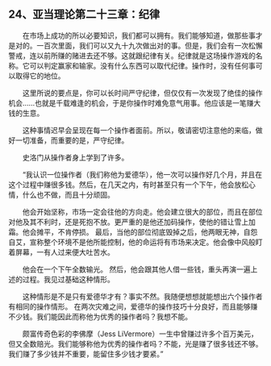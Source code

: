 ## 24、亚当理论第二十三章：纪律

　　在市场上成功的所以必要知识，我们都可以拥有。我们能够知道，做那些事才是对的。一百次里面，我们可以又九十九次做出对的事。但是，我们会有一次松懈警戒，连以前所赚的赌进去还不够。这就跟纪律有关。纪律就是这场操作游戏的名称。它可以判定赢家和输家。没有什么东西可以取代纪律。操作时，没有任何事可以取得它的地位。

　　这里所说的要点是，你可以长时间严守纪律，但仅仅有一次发现了绝佳的操作机会……也就是千载难逢的机会，于是你操作时难免意气用事。他应该是一笔赚大钱的生意。

　　这种事情迟早会呈现在每一个操作者面前。所以，敬请密切注意他的来临，做好一切准备，而重要的是，严守纪律。

　　史洛门从操作者身上学到了许多。

　　“我认识一位操作者（我们称他为爱德华），他一次可以操作好几个月，并且在这个过程中赚很多钱。然后，在几天之内，有时甚至只有一个下午，他会放松心情，什么也不做，而且十分顽固。

　　他会开始坚称，市场一定会往他的方向走。他会建立很大的部位，而且在部位对他及其不利时，还是死抱不放。更严重的是他还加码操作，使他的错让雪上加霜。他会摊平，不肯停损。 最后，当他的部位彻底毁掉之后，他两眼无神，自怨自艾，宣称整个环境不是他所能控制，他的命运将有市场来决定。他会像中风般盯着屏幕，一有人过来便大吐苦水。

　　他会在一个下午全数输光。 然后，他会跟其他人借一些钱，重头再演一遍上述的过程。我见过基础这种情形。

　　这种情形是不是只有爱德华才有？事实不然。我随便想想就能想出六个操作者有相同的操作情形。 在两次灾难之间，爱德华的操作技巧十分良好，而且能够赚不少钱。我们能因此而称他为优秀的操作者吗？我想不能。

　　颇富传奇色彩的李佛摩（Jess LiVermore）一生中曾赚过许多个百万美元，但又全数赔光。我们能够称他为优秀的操作者吗？不能，光是赚了很多钱还不够。 我们赚了多少钱并不重要，能留住多少钱才要紧。”
